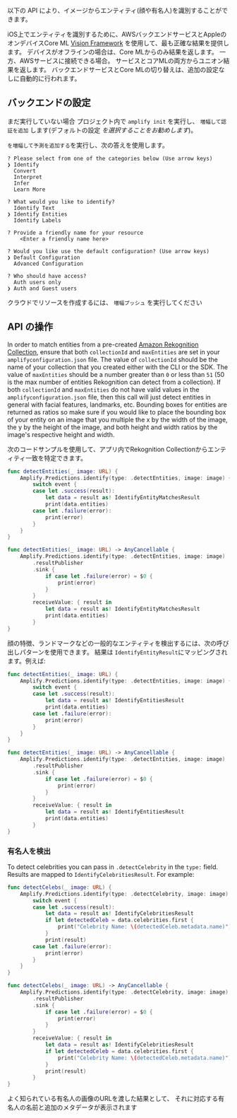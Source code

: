 以下の API により、イメージからエンティティ(顔や有名人)を識別することができます。

iOS上でエンティティを識別するために、AWSバックエンドサービスとAppleのオンデバイスCore ML [Vision Framework](https://developer.apple.com/documentation/vision) を使用して、最も正確な結果を提供します。 デバイスがオフラインの場合は、Core MLからのみ結果を返します。 一方、AWSサービスに接続できる場合。 サービスとコアMLの両方からユニオン結果を返します。 バックエンドサービスとCore MLの切り替えは、追加の設定なしに自動的に行われます。

## バックエンドの設定

まだ実行していない場合 プロジェクト内で `amplify init` を実行し、 `増幅して認証を追加` します(デフォルトの設定 *を選択することをお勧めします*)。

`を増幅して予測を追加する`を実行し、次の答えを使用します。

```console
? Please select from one of the categories below (Use arrow keys)
❯ Identify
  Convert
  Interpret
  Infer
  Learn More

? What would you like to identify?
  Identify Text
❯ Identify Entities
  Identify Labels

? Provide a friendly name for your resource
    <Enter a friendly name here>

? Would you like use the default configuration? (Use arrow keys)
❯ Default Configuration
  Advanced Configuration

? Who should have access?
  Auth users only
❯ Auth and Guest users
```

クラウドでリソースを作成するには、 `増幅プッシュ` を実行してください


## API の操作

In order to match entities from a pre-created [Amazon Rekognition Collection](https://docs.aws.amazon.com/rekognition/latest/dg/collections.html), ensure that both `collectionId` and `maxEntities` are set in your `amplifyconfiguration.json` file. The value of `collectionId` should be the name of your collection that you created either with the CLI or the SDK. The value of `maxEntities` should be a number greater than `0` or less than `51` (50 is the max number of entities Rekognition can detect from a collection). If both `collectionId` and `maxEntities` do not have valid values in the `amplifyconfiguration.json` file, then this call will just detect entities in general with facial features, landmarks, etc. Bounding boxes for entities are returned as ratios so make sure if you would like to place the bounding box of your entity on an image that you multiple the x by the width of the image, the y by the height of the image, and both height and width ratios by the image's respective height and width.

次のコードサンプルを使用して、アプリ内でRekognition Collectionからエンティティ一致を特定できます。

<amplify-block-switcher>

<amplify-block name="Listener (iOS 11+)">

```swift
func detectEntities(_ image: URL) {
    Amplify.Predictions.identify(type: .detectEntities, image: image) { event in
        switch event {
        case let .success(result):
            let data = result as! IdentifyEntityMatchesResult
            print(data.entities)
        case let .failure(error):
            print(error)
        }
    }
}
```

</amplify-block>

<amplify-block name="Combine (iOS 13+)">

```swift
func detectEntities(_ image: URL) -> AnyCancellable {
    Amplify.Predictions.identify(type: .detectEntities, image: image)
        .resultPublisher
        .sink {
            if case let .failure(error) = $0 {
                print(error)
            }
        }
        receiveValue: { result in
            let data = result as! IdentifyEntityMatchesResult
            print(data.entities)
        }
}
```

</amplify-block>

</amplify-block-switcher>

顔の特徴、ランドマークなどの一般的なエンティティを検出するには、次の呼び出しパターンを使用できます。 結果は `IdentifyEntityResult`にマッピングされます。例えば:

<amplify-block-switcher>

<amplify-block name="Listener (iOS 11+)">

```swift
func detectEntities(_ image: URL) {
    Amplify.Predictions.identify(type: .detectEntities, image: image) { event in
        switch event {
        case let .success(result):
            let data = result as! IdentifyEntitiesResult
            print(data.entities)
        case let .failure(error):
            print(error)
        }
    }
}
```

</amplify-block>

<amplify-block name="Combine (iOS 13+)">

```swift
func detectEntities(_ image: URL) -> AnyCancellable {
    Amplify.Predictions.identify(type: .detectEntities, image: image)
        .resultPublisher
        .sink {
            if case let .failure(error) = $0 {
                print(error)
            }
        }
        receiveValue: { result in
            let data = result as! IdentifyEntitiesResult
            print(data.entities)
        }
}
```

</amplify-block>

</amplify-block-switcher>

### 有名人を検出

To detect celebrities you can pass in `.detectCelebrity` in the `type:` field. Results are mapped to `IdentifyCelebritiesResult`. For example:

<amplify-block-switcher>

<amplify-block name="Listener (iOS 11+)">

```swift
func detectCelebs(_ image: URL) {
    Amplify.Predictions.identify(type: .detectCelebrity, image: image) { event in
        switch event {
        case let .success(result):
            let data = result as! IdentifyCelebritiesResult
            if let detectedCeleb = data.celebrities.first {
                print("Celebrity Name: \(detectedCeleb.metadata.name)")
            }
            print(result)
        case let .failure(error):
            print(error)
        }
    }
}
```

</amplify-block>

<amplify-block name="Combine (iOS 13+)">

```swift
func detectCelebs(_ image: URL) -> AnyCancellable {
    Amplify.Predictions.identify(type: .detectCelebrity, image: image)
        .resultPublisher
        .sink {
            if case let .failure(error) = $0 {
                print(error)
            }
        }
        receiveValue: { result in
            let data = result as! IdentifyCelebritiesResult
            if let detectedCeleb = data.celebrities.first {
                print("Celebrity Name: \(detectedCeleb.metadata.name)")
            }
            print(result)
        }
}
```

</amplify-block>

</amplify-block-switcher>

よく知られている有名人の画像のURLを渡した結果として、 それに対応する有名人の名前と追加のメタデータが表示されます
